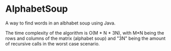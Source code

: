 # AlphabetSoup
A way to find words in an albhabet soup using Java.

The time complexity of the algorithm is O(M * N * 3N), with M*N being the rows and columns of the matrix (alphabet soup) and "3N" being the amount of recursive calls 
in the worst case scenario.
